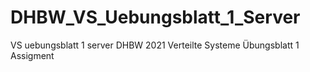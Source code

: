 # DHBW_VS_Uebungsblatt_1_Server
VS uebungsblatt 1 server DHBW 2021 Verteilte Systeme Übungsblatt 1 Assigment
